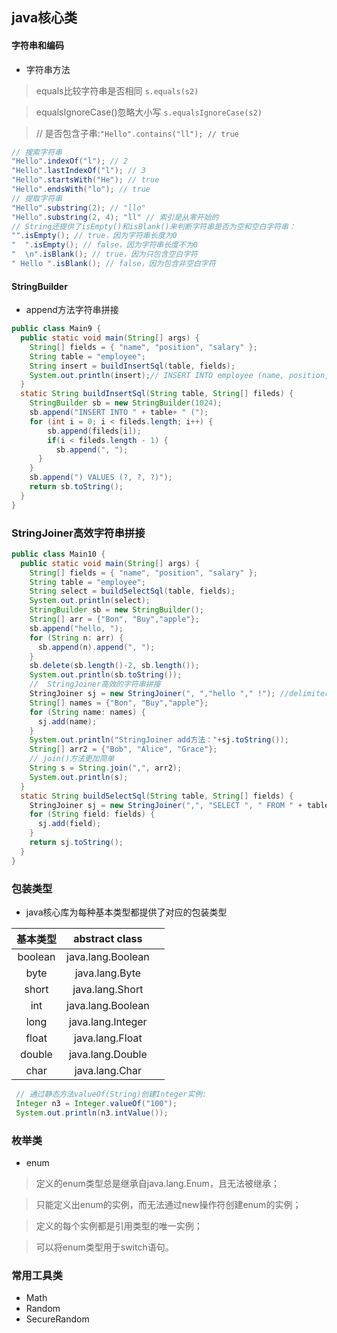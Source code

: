## java核心类

#### 字符串和编码

- 字符串方法

> equals比较字符串是否相同 `s.equals(s2)`

> equalsIgnoreCase()忽略大小写 `s.equalsIgnoreCase(s2)`

> // 是否包含子串:`"Hello".contains("ll"); // true`
```java
// 搜索字符串
"Hello".indexOf("l"); // 2
"Hello".lastIndexOf("l"); // 3
"Hello".startsWith("He"); // true
"Hello".endsWith("lo"); // true
// 提取字符串
"Hello".substring(2); // "llo"
"Hello".substring(2, 4); "ll" // 索引是从零开始的
// String还提供了isEmpty()和isBlank()来判断字符串是否为空和空白字符串：
"".isEmpty(); // true，因为字符串长度为0
"  ".isEmpty(); // false，因为字符串长度不为0
"  \n".isBlank(); // true，因为只包含空白字符
" Hello ".isBlank(); // false，因为包含非空白字符
```
#### StringBuilder

- append方法字符串拼接
```java
public class Main9 {
  public static void main(String[] args) {
    String[] fields = { "name", "position", "salary" };
    String table = "employee";
    String insert = buildInsertSql(table, fields);
    System.out.println(insert);// INSERT INTO employee (name, position, salary) VALUES (?, ?, ?)
  }
  static String buildInsertSql(String table, String[] fileds) {
    StringBuilder sb = new StringBuilder(1024);
    sb.append("INSERT INTO " + table+ " (");
    for (int i = 0; i < fileds.length; i++) {
        sb.append(fileds[i]);
        if(i < fileds.length - 1) {
          sb.append(", ");
      }
    }
    sb.append(") VALUES (?, ?, ?)");
    return sb.toString();
  }
}
```

### StringJoiner高效字符串拼接

```java
public class Main10 {
  public static void main(String[] args) {
    String[] fields = { "name", "position", "salary" };
    String table = "employee";
    String select = buildSelectSql(table, fields);
    System.out.println(select);
    StringBuilder sb = new StringBuilder();
    String[] arr = {"Bon", "Buy","apple"};
    sb.append("hello, ");
    for (String n: arr) {
      sb.append(n).append(", ");
    }
    sb.delete(sb.length()-2, sb.length());
    System.out.println(sb.toString());
    //  StringJoiner高效的字符串拼接
    StringJoiner sj = new StringJoiner(", ","hello "," !"); //delimiter拼接用的字符
    String[] names = {"Bon", "Buy","apple"};
    for (String name: names) {
      sj.add(name);
    }
    System.out.println("StringJoiner add方法："+sj.toString());
    String[] arr2 = {"Bob", "Alice", "Grace"};
    // join()方法更加简单
    String s = String.join(",", arr2);
    System.out.println(s);
  }
  static String buildSelectSql(String table, String[] fields) {
    StringJoiner sj = new StringJoiner(",", "SELECT ", " FROM " + table);
    for (String field: fields) {
      sj.add(field);
    }
    return sj.toString();
  }
}
```
### 包装类型
- java核心库为每种基本类型都提供了对应的包装类型

|     基本类型       | abstract class|    |
| :-------------------------:   | :----------: | :----------:  |
| boolean   | 	java.lang.Boolean |  
| byte    | 	java.lang.Byte |   
| short    | 	java.lang.Short |   
| int    | 	java.lang.Boolean | 
| long    | 	java.lang.Integer | 
| float    | 	java.lang.Float | 
| double    | 	java.lang.Double | 
| char    | 	java.lang.Char | 
 ```java
  // 通过静态方法valueOf(String)创建Integer实例:
  Integer n3 = Integer.valueOf("100");
  System.out.println(n3.intValue());
```
### 枚举类

- enum

> 定义的enum类型总是继承自java.lang.Enum，且无法被继承；

> 只能定义出enum的实例，而无法通过new操作符创建enum的实例；

> 定义的每个实例都是引用类型的唯一实例；

> 可以将enum类型用于switch语句。

### 常用工具类

- Math
- Random
- SecureRandom
